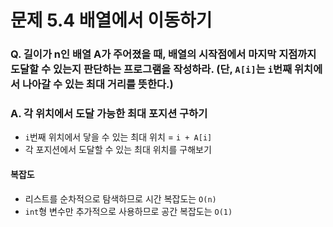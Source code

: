 # 문제 5.4 배열에서 이동하기
### Q. 길이가 n인 배열 A가 주어졌을 때, 배열의 시작점에서 마지막 지점까지 도달할 수 있는지 판단하는 프로그램을 작성하라. (단, `A[i]`는 `i`번째 위치에서 나아갈 수 있는 최대 거리를 뜻한다.)

### A. 각 위치에서 도달 가능한 최대 포지션 구하기 
* `i`번째 위치에서 닿을 수 있는 최대 위치 = `i + A[i]`
* 각 포지션에서 도달할 수 있는 최대 위치를 구해보기

#### 복잡도
* 리스트를 순차적으로 탐색하므로 시간 복잡도는 `O(n)`
* `int`형 변수만 추가적으로 사용하므로 공간 복잡도는 `O(1)`